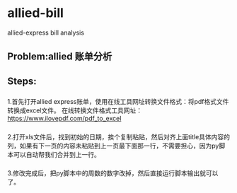 # allied-bill
allied-express bill analysis
## Problem:allied 账单分析
## Steps:
###
1.首先打开allied express账单，使用在线工具网址转换文件格式：将pdf格式文件转换成excel文件。
在线转换文件格式工具网址：https://www.ilovepdf.com/pdf_to_excel
###
2.打开xls文件后，找到初始的日期，挨个复制粘贴，然后对齐上面title具体内容的列，如果有下一页的内容未粘贴到上一页最下面那一行，不需要担心，因为py脚本可以自动帮我们合并到上一行。
###
3.修改完成后，把py脚本中的周数的数字改掉，然后直接运行脚本输出就可以了。
